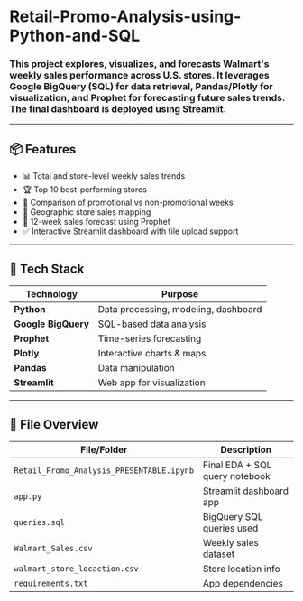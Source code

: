 # Retail-Promo-Analysis-using-Python-and-SQL

### This project explores, visualizes, and forecasts Walmart's weekly sales performance across U.S. stores. It leverages **Google BigQuery (SQL)** for data retrieval, **Pandas/Plotly** for visualization, and **Prophet** for forecasting future sales trends. The final dashboard is deployed using **Streamlit**.
---
## 📦 Features

- 📊 Total and store-level weekly sales trends
- 🏆 Top 10 best-performing stores
- 🎯 Comparison of promotional vs non-promotional weeks
- 📍 Geographic store sales mapping
- 🔮 12-week sales forecast using Prophet
- ✅ Interactive Streamlit dashboard with file upload support
---
## 🚀 Tech Stack

| Technology      | Purpose                            |
|----------------|-------------------------------------|
| **Python**      | Data processing, modeling, dashboard |
| **Google BigQuery** | SQL-based data analysis           |
| **Prophet**     | Time-series forecasting             |
| **Plotly**      | Interactive charts & maps           |
| **Pandas**      | Data manipulation                   |
| **Streamlit**   | Web app for visualization           |

---
## 📁 File Overview

| File/Folder                 | Description                                 |
|----------------------------|---------------------------------------------|
| `Retail_Promo_Analysis_PRESENTABLE.ipynb` | Final EDA + SQL query notebook         |
| `app.py`                   | Streamlit dashboard app                     |
| `queries.sql`              | BigQuery SQL queries used                   |
| `Walmart_Sales.csv`        | Weekly sales dataset                        |
| `walmart_store_locaction.csv` | Store location info                        |
| `requirements.txt`         | App dependencies                            |
